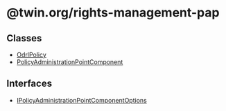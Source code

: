 # @twin.org/rights-management-pap

## Classes

- [OdrlPolicy](classes/OdrlPolicy.md)
- [PolicyAdministrationPointComponent](classes/PolicyAdministrationPointComponent.md)

## Interfaces

- [IPolicyAdministrationPointComponentOptions](interfaces/IPolicyAdministrationPointComponentOptions.md)
